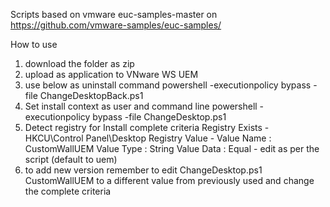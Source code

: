 Scripts based on vmware euc-samples-master on https://github.com/vmware-samples/euc-samples/

How to use
1. download the folder as zip
2. upload as application to VNware WS UEM
3. use below as uninstall command
   powershell -executionpolicy bypass -file ChangeDesktopBack.ps1
4. Set install context as user and command line
   powershell -executionpolicy bypass -file ChangeDesktop.ps1
6. Detect registry for Install complete criteria
   Registry Exists - HKCU\Control Panel\Desktop
   Registry Value - Value Name : CustomWallUEM
                    Value Type : String
                    Value Data : Equal - edit as per the script (default to uem)
8. to add new version remember to edit ChangeDesktop.ps1 CustomWallUEM to a different value from previously used and change the complete criteria
   
